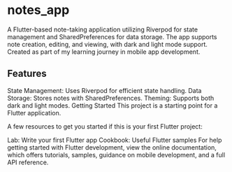 # notes_app
A Flutter-based note-taking application utilizing Riverpod for state management and SharedPreferences for data storage. The app supports note creation, editing, and viewing, with dark and light mode support. Created as part of my learning journey in mobile app development.

## Features
State Management: Uses Riverpod for efficient state handling.
Data Storage: Stores notes with SharedPreferences.
Theming: Supports both dark and light modes.
Getting Started
This project is a starting point for a Flutter application.

A few resources to get you started if this is your first Flutter project:

Lab: Write your first Flutter app
Cookbook: Useful Flutter samples
For help getting started with Flutter development, view the online documentation, which offers tutorials, samples, guidance on mobile development, and a full API reference.
